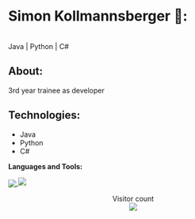  # Simon Kollmannsberger 🦝:
 
<br/>
Java | Python | C#

## About:
3rd year trainee as developer

## Technologies:
- Java
- Python
- C#
  
**Languages and Tools:**  

<a href="https://github.com/schuetzenfisch">
  <img align="center" src="https://github-readme-stats.vercel.app/api/top-langs/?username=schuetzenfisch&theme=radical&hide=glsl,python" />
</a>


<img src="https://github-readme-stats.vercel.app/api?username=schuetzenfisch&&show_icons=true&theme=radical&line_height=27&v=5" />

<p align="center"> 
  Visitor count<br>
  <img src="https://profile-counter.glitch.me/schuetzenfisch/count.svg" />
</p>
